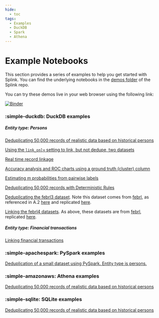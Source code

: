 ```yaml
---
hide:
  - toc
tags:
  - Examples
  - DuckDB
  - Spark
  - Athena
---
```


# Example Notebooks

This section provides a series of examples to help you get started with Splink. You can find the underlying notebooks in the [demos folder](https://github.com/moj-analytical-services/splink/tree/master/docs/demos/examples) of the Splink repo.

You can try these demos live in your web browser using the following link:

[![Binder](https://mybinder.org/badge.svg)](https://mybinder.org/v2/gh/moj-analytical-services/splink/enable_binder?labpath=docs%2Fdemos%2Ftutorials%2Fexamples_index.md)

### :simple-duckdb: DuckDB examples

##### Entity type: Persons

[Deduplicating 50,000 records of realistic data based on historical persons](./duckdb/deduplicate_50k_synthetic.ipynb)

[Using the `link_only` setting to link, but not dedupe, two datasets](./duckdb/link_only.ipynb)

[Real time record linkage](./duckdb/real_time_record_linkage.ipynb)

[Accuracy analysis and ROC charts using a ground truth (cluster) column](./duckdb/accuracy_analysis_from_labels_column.ipynb)

[Estimating m probabilities from pairwise labels](./duckdb/pairwise_labels.ipynb)

[Deduplicating 50,000 records with Deterministic Rules](./duckdb/examples/duckdb/deterministic_dedupe.ipynb)

[Deduplicating the febrl3 dataset](./duckdb/febrl3.ipynb). Note this dataset comes from [febrl](http://users.cecs.anu.edu.au/~Peter.Christen/Febrl/febrl-0.3/febrldoc-0.3/manual.html), as referenced in A.2 [here](https://arxiv.org/pdf/2008.04443.pdf) and replicated [here](https://recordlinkage.readthedocs.io/en/latest/ref-datasets.html).

[Linking the febrl4 datasets](./duckdb/febrl4.ipynb). As above, these datasets are from [febrl](http://users.cecs.anu.edu.au/~Peter.Christen/Febrl/febrl-0.3/febrldoc-0.3/manual.html), replicated [here](https://recordlinkage.readthedocs.io/en/latest/ref-datasets.html).

##### Entity type: Financial transactions

[Linking financial transactions](./duckdb/transactions.ipynb)

### :simple-apachespark: PySpark examples

[Deduplication of a small dataset using PySpark. Entity type is persons.](./spark/deduplicate_1k_synthetic.ipynb)

### :simple-amazonaws: Athena examples

[Deduplicating 50,000 records of realistic data based on historical persons](./athena/deduplicate_50k_synthetic.ipynb)

### :simple-sqlite: SQLite examples

[Deduplicating 50,000 records of realistic data based on historical persons](./sqlite/deduplicate_50k_synthetic.ipynb)
